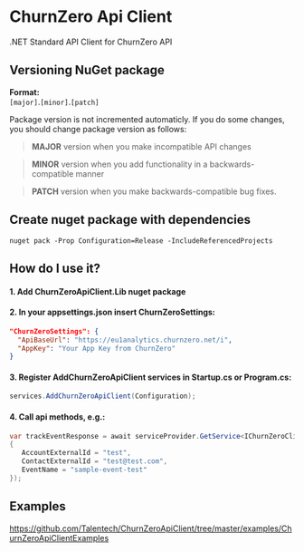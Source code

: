 # ChurnZero Api Client
.NET Standard API Client for ChurnZero API

## Versioning NuGet package

**Format:**  
`[major]`.`[minor]`.`[patch]`

Package version is not incremented automaticly. If you do some changes, you should change package version as follows: 

>**MAJOR** version when you make incompatible API changes

>**MINOR** version when you add functionality in a backwards-compatible manner

>**PATCH** version when you make backwards-compatible bug fixes.


## Create nuget package with dependencies

```git
nuget pack -Prop Configuration=Release -IncludeReferencedProjects
```

## How do I use it?

#### 1. Add ChurnZeroApiClient.Lib nuget package 
#### 2. In your **appsettings.json** insert ChurnZeroSettings:
  ```json
  "ChurnZeroSettings": {
    "ApiBaseUrl": "https://eu1analytics.churnzero.net/i",
    "AppKey": "Your App Key from ChurnZero"
  } 
```
#### 3. Register AddChurnZeroApiClient services in Startup.cs or Program.cs: 
 ```c#
services.AddChurnZeroApiClient(Configuration);
```
#### 4. Call api methods, e.g.: 
 ```c#
var trackEventResponse = await serviceProvider.GetService<IChurnZeroClient>().TrackEventAsync(new TrackEventRequest
{
    AccountExternalId = "test",
    ContactExternalId = "test@test.com",
    EventName = "sample-event-test"
});
```

## Examples
 
https://github.com/Talentech/ChurnZeroApiClient/tree/master/examples/ChurnZeroApiClientExamples
